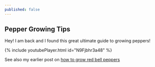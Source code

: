 ```yaml
---
published: false
---
```

## Pepper Growing Tips
Hey! I am back and I found this great ultimate guide to growing peppers! 


{% include youtubePlayer.html id="N9Fjbhr3a48" %}

See also my earlier post on [how to grow red bell peppers](https://capsicumboy.github.io/Growing-Red-Bell-Peppers-From-Seed/)
